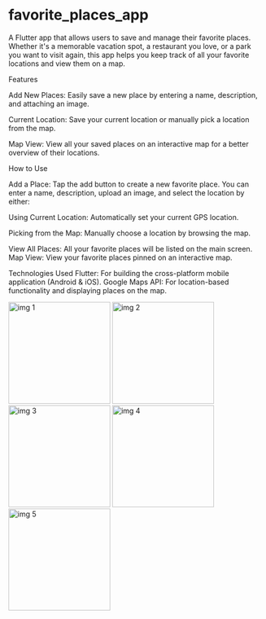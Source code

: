 # favorite_places_app

A Flutter app that allows users to save and manage their favorite places. Whether it's a memorable vacation spot, a restaurant you love, or a park you want to visit again, this app helps you keep track of all your favorite locations and view them on a map.

Features

Add New Places: Easily save a new place by entering a name, description, and attaching an image.

Current Location: Save your current location or manually pick a location from the map.

Map View: View all your saved places on an interactive map for a better overview of their locations.

How to Use

Add a Place: Tap the add button to create a new favorite place. You can enter a name, description, upload an image, and select the location by either:

Using Current Location: Automatically set your current GPS location.

Picking from the Map: Manually choose a location by browsing the map.

View All Places: All your favorite places will be listed on the main screen.
Map View: View your favorite places pinned on an interactive map.

Technologies Used
Flutter: For building the cross-platform mobile application (Android & iOS).
Google Maps API: For location-based functionality and displaying places on the map.


<img src="https://github.com/user-attachments/assets/d0847f51-e45f-48e7-a04e-9781e4e9a03b" alt="img 1" width="200"/>
<img src="https://github.com/user-attachments/assets/2b0e6d95-d40b-479f-bfcd-335d04984b2b" alt="img 2" width="200"/>
<img src="https://github.com/user-attachments/assets/fe44bd64-a3bc-427c-802c-c886d1091faa" alt="img 3" width="200"/>
<img src="https://github.com/user-attachments/assets/15f1441e-270c-45c5-be73-7a195b4fe2c2" alt="img 4" width="200"/>
<img src="https://github.com/user-attachments/assets/46e5c0d2-9015-4e3e-b985-bc16a2b42948" alt="img 5" width="200"/>
